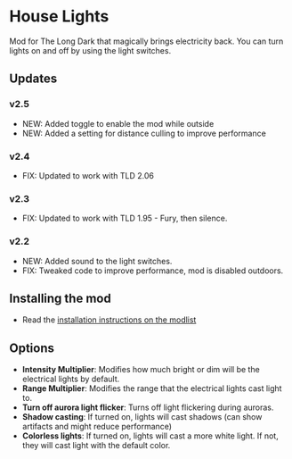 # House Lights
Mod for The Long Dark that magically brings electricity back. You can turn lights on and off by using the light switches.

## Updates
### v2.5
* NEW: Added toggle to enable the mod while outside
* NEW: Added a setting for distance culling to improve performance

### v2.4
* FIX: Updated to work with TLD 2.06

### v2.3
* FIX: Updated to work with TLD 1.95 - Fury, then silence.

### v2.2
* NEW: Added sound to the light switches.
* FIX: Tweaked code to improve performance, mod is disabled outdoors.

## Installing the mod
* Read the [installation instructions on the modlist](https://xpazeman.com/tld-mod-list/install.html)

## Options
+ **Intensity Multiplier**: Modifies how much bright or dim will be the electrical lights by default.
+ **Range Multiplier**: Modifies the range that the electrical lights cast light to.
+ **Turn off aurora light flicker**: Turns off light flickering during auroras.
+ **Shadow casting**: If turned on, lights will cast shadows (can show artifacts and might reduce performance)
+ **Colorless lights**: If turned on, lights will cast a more white light. If not, they will cast light with the default color.